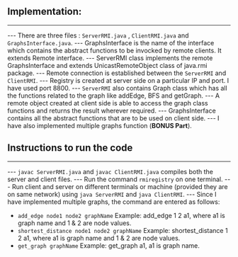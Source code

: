 ## Implementation:

--- 
--- There are three files : ```ServerRMI.java``` , ```ClientRMI.java``` and ```GraphsInterface.java```. 
--- GraphsInterface is the name of the interface which contains the abstract functions to be invocked by remote clients. It extends Remote interface.
--- ServerRMI class implements the remote GraphsInterface and extends UnicastRemoteObject class of java.rmi package. 
--- Remote connection is established between the ```ServerRMI``` and ```ClientRMI```. 
--- Registry is created at server side on a particular IP and port. I have used port 8800. 
--- ```ServerRMI``` also contains Graph class which has all the functions related to the graph like addEdge, BFS and getGraph.
--- A remote object created at client side is able to access the graph class functions and returns the result wherever required.
--- GraphsInterface contains all the abstract functions that are to be used on client side. 
--- I have also implemented multiple graphs function (**BONUS Part**).

## Instructions to run the code
--- 
--- ```javac ServerRMI.java``` and ```javac ClientRMI.java``` compiles both the server and client files.
--- Run the command ```rmiregistry``` on one terminal.
--- Run client and server on different terminals or machine (provided they are on same network) using ```java ServerRMI``` and ```java ClientRMI```.
--- Since I have implemented multiple graphs, the command are entered as follows:
- ```add_edge node1 node2 graphName``` Example: add_edge 1 2 a1, where a1 is graph name and 1 & 2 are node values.
- ```shortest_distance node1 node2 graphName``` Example: shortest_distance 1 2 a1, where a1 is graph name and 1 & 2 are node values. 
- ```get_graph graphName``` Example: get_graph a1, a1 is graph name.